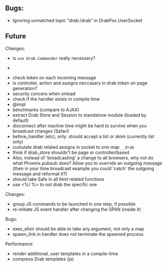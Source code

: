 
## Bugs:
* Ignoring unmatched topic "drab:/drab" in DrabPoc.UserSocket

## Future
Changes:
* is `use Drab.Commander` really necessary?
* <p drab-commander>
* check token on each incoming message
* is controller, action and assigns neccasary in drab token on page generation?
* security concers when onload
* check if the handler exists in compile time
* @impl
* benchmarks (compare to AJAX)
* extract Drab Store and Session to standalone module (loaded by default)
* disconnect after inactive time might be hard to survive when you broadcast changes (Safari)
* before_handler (etc), only: should accept a list or atom (currently list only)
* cumulate drab related assigns in socket to one map `__drab`
* think if drab_store shouldn't be page or controller/based
* Also, instead of 'broadcasting' a change to all browsers, why not do what Phoenix.pubsub does? Allow you to override an outgoing message (then in your time broadcast example you could 'catch' the outgoing message and reformat it?)
* should take Safe in all html related functions
* use <%/ %> to not drab the specific one

Changes:
* group JS commands to be launched in one step, if possible
* re-initiate JS event handler after changing the SPAN (inside it)

Bugs:
* exec_elixir should be able to take any argument, not only a map
* spawn_link in handler does not terminate the spawned process

Performance:
* render additional, user templates in a compile-time
* compress Drab templates (js)
